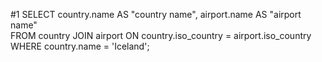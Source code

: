 #1 
SELECT country.name AS "country name", airport.name AS "airport name"  
FROM country JOIN airport ON country.iso_country = airport.iso_country  
WHERE country.name = 'Iceland';